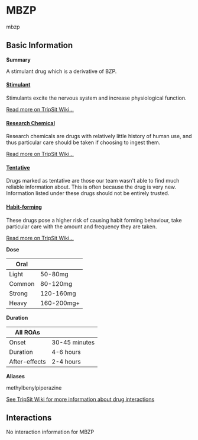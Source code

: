 # MBZP

mbzp

## Basic Information

**Summary**

A stimulant drug which is a derivative of BZP.

#### [Stimulant](/category/stimulant)

Stimulants excite the nervous system and increase physiological function.

[Read more on TripSit Wiki...](#{category.wiki})

#### [Research Chemical](/category/research-chemical)

Research chemicals are drugs with relatively little history of human use, and thus particular care should be taken if choosing to ingest them.

[Read more on TripSit Wiki...](#{category.wiki})

#### [Tentative](/category/tentative)

Drugs marked as tentative are those our team wasn't able to find much reliable information about. This is often because the drug is very new. Information listed under these drugs should not be entirely trusted.

#### [Habit-forming](/category/habit-forming)

These drugs pose a higher risk of causing habit forming behaviour, take particular care with the amount and frequency they are taken.

[Read more on TripSit Wiki...](#{category.wiki})

**Dose**

| Oral   |            |
| ------ | ---------- |
| Light  | 50-80mg    |
| Common | 80-120mg   |
| Strong | 120-160mg  |
| Heavy  | 160-200mg+ |

**Duration**

| All ROAs      |               |
| ------------- | ------------- |
| Onset         | 30-45 minutes |
| Duration      | 4-6 hours     |
| After-effects | 2-4 hours     |

**Aliases**

methylbenylpiperazine  

[See TripSit Wiki for more information about drug interactions](http://combo.tripsit.me/)

## Interactions

No interaction information for MBZP